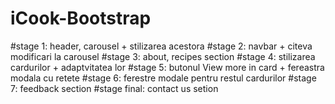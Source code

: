 # iCook-Bootstrap
#stage 1: header, carousel + stilizarea acestora
#stage 2: navbar +  citeva modificari la carousel
#stage 3: about, recipes section
#stage 4: stilizarea cardurilor + adaptvitatea lor
#stage 5: butonul View more in card + fereastra modala cu retete
#stage 6: ferestre modale pentru restul cardurilor
#stage 7: feedback section
#stage final: contact us setion
